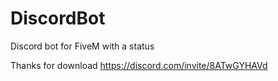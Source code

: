 # DiscordBot
Discord bot for FiveM with a status

Thanks for download https://discord.com/invite/8ATwGYHAVd
